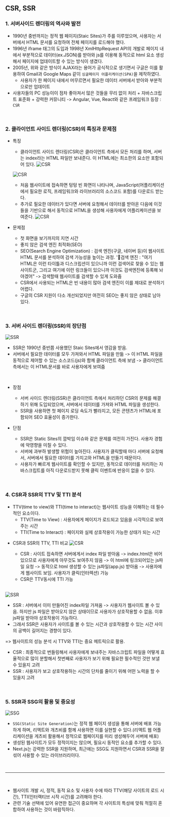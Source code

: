 ## CSR, SSR

### 1. 서버사이드 렌더링의 역사와 발전
 - 1990년 중반까지는 정적 웹 페이지(Staic Sites)가 주를 이루었으며, 사용자는 서버에서 HTML 문서를 요청하여 전체 페이지를 로드해야 했다.
  - 1996년 iframe 태그의 도입과 1998년 XmlHttpRequest API의 개발로 페이지 내에서 부분적으로 데이터(ex.JSON)를 받아와 js를 이용해 동적으로 html 요소 생성해서 페이지에 업데이트할 수 있는 방식이 생겼다.
  - 2005년, 위와 같은 방식이 AJAX라는 용어가 공식적으로 생기면서 구글은 이를 활용하여 Gmail과 Google Maps 같이 `싱글페이지 어플리케이션(SPA)`을 제작하였다.
    - 사용자가 한 페이지 내에서 머무르면서 필요한 데이터 서버에서 받아와 부분적으로만 업데이트
  - 사용자들의 PC 성능이이 점차 좋아져서 많은 것들을 무리 없이 처리 + 자바스크립트 표준화 + 강력한 커뮤니티 -> Angular, Vue, React와 같은 프레임워크 등장 : `CSR`
</br>

### 2. 클라이언트 사이드 렌더링(CSR)의 특징과 문제점
* 특징
  - 클라이언트 사이드 렌더링(CSR)은 클라이언트 측에서 모든 처리를 하며, 서버는 index라는 HTML 파일만 보내준다. 이 HTML에는 최소한의 요소만 포함되어 있다.
  ![CSR](./CSR_1.png)

  ![CSR](./CSR_2.png)
  - 처음 웹사이트에 접속하면 텅텅 빈 화면이 나타나며, JavaScript(어플리케이션에서 필요한 로직, 프레임워크와 라이브러리의 소스코드 포함)를 다운로드 받는다.
  - 추가로 필요한 데이터가 있다면 서버에 요청해서 데이터를 받아온 다음에 이것들을 기반으로 해서 동적으로 HTML을 생성해 사용자에게 어플리케이션을 보여준다.
  ![CSR](./CSR_3.png)

* 문제점
  - 첫 화면을 보기까지의 지연 시간
  - 좋지 않은 검색 엔진 최적화(SEO)
  - SEO(Search Engine Optimization) : 검색 엔진(구글, 네이버 등)이 웹사이트 HTML 문서를 분석하여 검색 가능성을 높이는 과정. '🤖검색 엔진 : "여기 HTML은 이런 타이틀과 디스크립션이 있으니까 이런 검색어로 찾을 수 있는 웹사이트군, 그리고 여기에 이런 링크들이 있으니까 이것도 검색엔진에 등록해 놔야겠어" -> 검색할때 웹사이트를 검색할 수 있게 도와줌
  - CSR에서 사용되는 HTML은 빈 내용이 많아 검색 엔진이 이를 제대로 분석하기 어렵다.
  - 구글의 CSR 지원이 다소 개선되었지만 여전히 SEO는 좋지 않은 상태로 남아 있다.

</br>

### 3. 서버 사이드 렌더링(SSR)의 장단점
![SSR](./SSR_1.png)
- SSR은 1990년 중반쯤 사용했던 Staic Sites에서 영감을 받음.
- 서버에서 필요한 데이터를 모두 가져와서 HTML 파일을 만듦 -> 이 HTML 파일을 동적으로 제어할 수 있는 소스코드(js)와 함께 클라이언트 측에 보냄 -> 클라이언트 측에서는 이 HTML문서를 바로 사용자에게 보여줌

</br>

* 장점
  - 서버 사이드 렌더링(SSR)은 클라이언트 측에서 처리하던 CSR의 문제를 해결하기 위해 도입되었으며, 서버에서 데이터를 가져와 HTML 파일을 생성한다.
  - SSR을 사용하면 첫 페이지 로딩 속도가 빨라지고, 모든 콘텐츠가 HTML에 포함되어 SEO 효율성이 증가한다.

* 단점
  - SSR은 Static Sites의 깜박임 이슈와 같은 문제를 여전히 가진다. 사용자 경험에 악영향을 미칠 수 있다.
  - 서버에 과부하 발생할 위험이 높아진다. 사용자가 클릭할때 마다 서버에 요청해서, 서버에서 필요한 데이터를 가지고와 HTML을 만들기 때문이다.
  - 사용자가 빠르게 웹사이트를 확인할 수 있지만, 동적으로 데이터를 처리하는 자바스크립트를 아직 다운로드받지 못해 클릭 이벤트에 반응이 없을 수 있다.

</br>

### 4. CSR과 SSR의 TTV 및 TTI 분석
- TTV(time to view)와 TTI(time to interact)는 웹사이트 성능을 이해하는 데 필수적인 요소이다.
  - TTV(Time to View) : 사용자에게 페이지가 로드되고 있음을 시각적으로 보여주는 시간
  - TTI(Time to Interact) : 페이지와 실제 상호작용이 가능한 상태가 되는 시간

* CSR과 SSR의 TTV, TTI 비교
  ![CSR](./CSR_4.png)
  - CSR : 사이트 접속하면 서버에게서 index 파일 받아옴 -> index.html은 비어있으므로 사용자에게 아무것도 보여주지 않음 -> 이 html에 링크되어있는 js파일 요청 -> 동적으로 html 생성할 수 있는 js파일(app.js) 받아옴 -> 사용자에게 웹사이트 보임. 사용자가 클릭(인터렉션) 가능
  - CSR은 TTV동시에 TTI 가능

  </br>
![SSR](./SSR_2.png)
  - SSR : 서버에서 이미 만들어진 index파일 가져옴 -> 사용자가 웹사이트 볼 수 있음. 하지만 js 파일은 받아오지 않은 상태이므로 사용자가 상호작용할 수 없음. 이후 js파일 받아야 상호작용이 가능하다.
  - 그래서 SSR은 사용자가 사이트를 볼 수 있는 시간과 상호작용할 수 있는 시간 사이의 공백이 길어지는 경향이 있다.

=> 웹사이트의 성능 분석 시 TTV와 TTI는 중요 메트릭으로 활용.
  - CSR : 최종적으로 번들링해서 사용자에게 보내주는 자바스크립트 파일을 어떻게 효율적으로 많이 분할해서 첫번째로 사용자가 보기 위해 필요한 필수적인 것만 보낼 수 있을지 고려
  - SSR : 사용자가 보고 상호작용하는 시간의 단차를 줄이기 위해 어떤 노력을 할 수 있을지 고려

</br>

### 5. SSR과 SSG의 활용 및 중요성

![SSG](./SSG_1.png)
- `SSG(Static Site Generation)`는 정적 웹 페이지 생성을 통해 서버에 배포 가능하게 하며, 리액트와 개츠비를 함께 사용하면 이를 실현할 수 있다.(리액트 웹 어플리케이션을 게츠비 활용해서 정적으로 웹페이지를 미리 생성해두어 서버에 배포)
- 생성된 웹사이트가 모두 정적이지는 않으며, 필요시 동적인 요소를 추가할 수 있다.
- Next.js는 강력한 SSR을 지원하며, 최근에는 SSG도 지원하면서 CSR과 SSR을 잘 섞어 사용할 수 있는 라이브러리이다.

</br>

---

</br>


* 웹사이트 개발 시, 정적, 동적 요소 및 사용자 수에 따라 TTV(해당 사이트의 로드 시간), TTI(인터랙티브 시작 시간)를 고려해야 한다.
* 관련 기술 선택에 있어 유연한 접근이 중요하며 각 사이트의 특성에 맞춰 적절히 혼합하여 사용하는 것이 바람직하다.